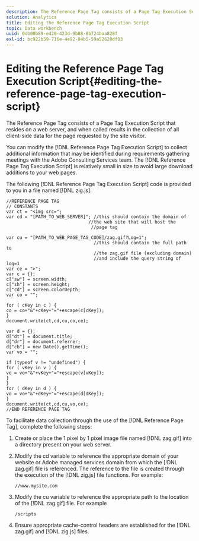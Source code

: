 ```yaml
---
description: The Reference Page Tag consists of a Page Tag Execution Script that resides on a web server, and when called results in the collection of all client-side data for the page requested by the site visitor.
solution: Analytics
title: Editing the Reference Page Tag Execution Script
topic: Data workbench
uuid: 0db00b89-e420-423d-9b88-8b724baa828f
exl-id: bc922b59-716e-4e92-84b5-59a52620df03
---
```

# Editing the Reference Page Tag Execution Script{#editing-the-reference-page-tag-execution-script}

The Reference Page Tag consists of a Page Tag Execution Script that resides on a web server, and when called results in the collection of all client-side data for the page requested by the site visitor.

 You can modify the [!DNL Reference Page Tag Execution Script] to collect additional information that may be identified during requirements gathering meetings with the Adobe Consulting Services team. The [!DNL Reference Page Tag Execution Script] is relatively small in size to avoid large download additions to your web pages.

The following [!DNL Reference Page Tag Execution Script] code is provided to you in a file named [!DNL zig.js]:

```
//REFERENCE PAGE TAG 
// CONSTANTS 
var ct = "<img src="; 
var cd = "[PATH_TO_WEB_SERVER]"; //this should contain the domain of 
                               //the web site that will host the 
                                //page tag 
 
var cu = "[PATH_TO_WEB_PAGE_TAG_CODE]/zag.gif?Log=1";  
                                 //this should contain the full path to 
                                 //the zag.gif file (excluding domain) 
                                 //and include the query string of log=1 
var ce = ">"; 
var c = {}; 
c["sw"] = screen.width; 
c["sh"] = screen.height; 
c["cd"] = screen.colorDepth; 
var co = ""; 
 
for ( cKey in c ) { 
co = co+"&"+cKey+"="+escape(c[cKey]); 
} 
document.write(ct,cd,cu,co,ce); 
 
var d = {}; 
d["dt"] = document.title; 
d["dr"] = document.referrer; 
d["cb"] = new Date().getTime(); 
var vo = ""; 
 
if (typeof v != "undefined") { 
for ( vKey in v ) { 
vo = vo+"&"+vKey+"="+escape(v[vKey]); 
} 
} 
for ( dKey in d ) { 
vo = vo+"&"+dKey+"="+escape(d[dKey]); 
} 
document.write(ct,cd,cu,vo,ce); 
//END REFERENCE PAGE TAG 

```

To facilitate data collection through the use of the [!DNL Reference Page Tag], complete the following steps: 

1. Create or place the 1 pixel by 1 pixel image file named [!DNL zag.gif] into a directory present on your web server.
1. Modify the cd variable to reference the appropriate domain of your website or Adobe managed services domain from which the [!DNL zag.gif] file is referenced. The reference to the file is created through the execution of the [!DNL zig.js] file functions. For example:

   ```
   //www.mysite.com
   ```

1. Modify the cu variable to reference the appropriate path to the location of the [!DNL zag.gif] file. For example

   ```
   /scripts
   ```

1. Ensure appropriate cache-control headers are established for the [!DNL zag.gif] and [!DNL zig.js] files.

